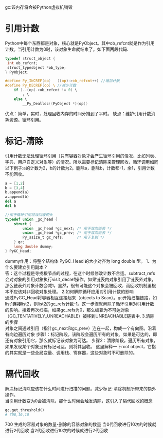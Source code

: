 gc:该内存将会被Python虚拟机销毁
# 引用计数
Python中每个东西都是对象，核心就是PyObject。其中ob_refcnt就是作为引用计数。当引用计数为0时，该对象生命就结束了。如下面两段代码.
```c
typedef struct_object {
 int ob_refcnt;
 struct_typeobject *ob_type;
} PyObject;
```
```c
#define Py_INCREF(op)   ((op)->ob_refcnt++) //增加计数
#define Py_DECREF(op) \ //减少计数
    if (--(op)->ob_refcnt != 0) \
        ; \
    else \
        __Py_Dealloc((PyObject *)(op))
```
优点：简单，实时，处理回收内存的时间分摊到了平时。
缺点：维护引用计数消耗资源。循环引用。




# 标记-清除
引用计数无法处理循环引用（只有容器对象才会产生循环引用的情况，比如列表、字典、用户自定义对象等）的情况。所以需要标记清除来管理回收，循环调用如同以下例子:a的计数为2，b的计数为2。删除a，删除b，计数都-1，余1，引用计数不能回收。
```python
a = [1,2]
b = [3,4]
b.append(a)
a.append(b)
del a
del b
```
```c
//用于循环引用垃圾回收的头
typedef union _gc_head {
    struct {
        union _gc_head *gc_next; /* 用于双向链表 */
        union _gc_head *gc_prev; /* 用于双向链表 */
        Py_ssize_t gc_refs;      /* 用于复制 */
    } gc;
    long double dummy;
} PyGC_Head;
```
dummy作用：将整个结构体 PyGC_Head 的大小对齐为 long double 型。
1、为什么要建立引用副本？  
答：这个过程是寻找根节点的过程，在这个时候修改计数不合适。subtract_refs会对对象的引用对象执行visit_decref操作。如果链表内对象引用了链表外对象，那么链表外对象计数会减1，显然，很有可能这个对象会被回收，而回收机制里根本不应该对非回收对象处理。
2.如何解除循环应用对引用计数的影响  
通过PyGC_Head将容器相互连接起来（objects to Scan）。gc开始扫描链路，如list1连接list2，则list2的gc_refs计数-1。这一步骤就解除了循环引用对引用计数的影响。接着再次扫描，如果gc_refs为0，那么编辑为不可达对象（GC_TENTATIVELY_UNREACHABLE）被移到UNREACHABLE链表中.
3.清除的步骤  
对象之间通过引用（指针gc_next和gc_prev）连在一起，构成一个有向图。沿着有向边遍历对象
步骤1：标记阶段。该阶段会遍历所有的对象，如果是可达的，即还有对象引用它，那么就标记该对象为可达。
步骤2：清除阶段。遍历所有对象，如果发现某个对象没有标记可达，则将其回收。
这里解释一下root object，它指的其实就是一些全局变量、调用栈、寄存器，这些对象时不可删除的。

# 隔代回收
解决标记清除应该在什么时间进行扫描的问题。减少标记-清除机制所带来的额外操作。  
当引用计数变为0会被清除，那什么时候会触发清除，这引入了隔代回收的概念
```python
gc.get_threshold()
# 700,10,10
```
700 生成的容器对象的数量-删除的容器对象的数量
当0代回收进行10次的时候就进行2代回收
当2代回收进行10次的时候就进行2代回收


